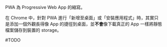 PWA 為 Progressive Web App 的縮寫。

在 Chrome 中，針對 PWA 進行「新增至桌面」或「安裝應用程式」時，其實只是添加一個外觀長得像 App 的捷徑到桌面，並**不會**像下載真正的 App 一樣將靜態檔案儲存到裝置的 storage。

#TODO 

